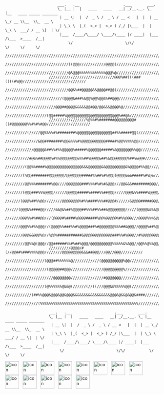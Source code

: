 ```
                        ___.   .__                    .___       ___.                        
                        \_ |__ |  |   ____   ____   __| _/__.__. \_ |__   ____ _____ _______ 
                         | __ \|  |  /  _ \ /  _ \ / __ <   |  |  | __ \_/ __ \\__  \\_  __ \
                         | \_\ \  |_(  <_> |  <_> ) /_/ |\___  |  | \_\ \  ___/ / __ \|  | \/
                         |___  /____/\____/ \____/\____ |/ ____|  |___  /\___  >____  /__|   
                             \/                        \/\/           \/     \/     \/  
                    ///////////////////////////////////////////////////////////////////////////////
                    /////////////////////////////((@@@////////////@@@@(////////////////////////////
                    /////////////////////////////@&@@@%%%%%%%%%%%%@@@%@///////////////////////////(
                    //////////////////////////////@@@%##(((###((((#%@@/////////////////////////////
                    /////////////////////////////@@&%##@@@@@&&@@@@##@@(////////////////////////////
                    //////////////////////////(@@@@&###%&@@%@@%@@&%##@@@///////////////////////////
                    ///////////////////////@@@##@@@@&&&&&@@#@@/@@&&&@@@@%@/////////////////////////
                    ///////////////////(@@#####%@@@@@@@@@@@@@@@@@@@@@@@@%##@&//////////////////////
                    /////////////////%@%%#%#######@@@@@@@@@#((#@@@@@@@%%#%#%#@@////////////////////
                    //////////(/////@@%%%%#%########%@@@@@@@@@@@@@@@@##%%#####@@(//////////////////
                    ///////////////&@@########%@@&%%%#%@@@@@@@@@@@#####%@@%%%%%@@//////////////////
                    /////////////@@@@@&##%%#%%@@@@@%#####%@@@@@@#####%&@@@@@@@%%@@/////////////////
                    ///////////#@&%##@@@@%#%%@@@@@@@@&%%##%@@@@&##%&@@@@@@@@%##%&@@#///////////////
                    /////////(@@%%####%@@@@@@@@@@@@@@@@&&&@@@@@@&&@@@@@@@@@&%@@@@#%%@@/////////////
                    ////////(%@@########@@@@@@@/@@@@@@@#####%%##%#%@@@(@@@@&&&#####%#%@&///////////
                    /////////@@%%%#######%@@////@@@@@@@###%%%#%#%#&@@@///@@&&&########@@@//////////
                    ////////(@@@###%%%@@@@//////@@@@@#####%####%%##@@@/////@@@&%%####%@@@@/////////
                    ///////(@@@%##%%@@////////@@@@@@@@%#%%####%%%##@@@#//////&@@@@#####@@@/////////
                    //////(@@@&%####@@/////&&@&%##%@@@@##%%%##%%##&@@@@@@@@/////(@@@@&&%&@&////////
                    ///////@@@%%#%##@@///(@@@@#%####%@@@@#####%@@%@@@@@%#%%@@@///@@@@%%%&@@(///////
                    ///////@@@%%#%%@@@//(@@@@%%###%%#%@@@@###%#@@@@@@@%%%##&@@@//@@@@%##%@@////////
                    ////////@@@&&@@@%@//%@@%###########&@@@@@@@@@@@@@###%%#%@@@//#%@@@@@@@@////////
                    /////////@@%%@(@@@//@@######%%#%##%@@@/@@@@@@@@@@%%%%%&%&@@//@@%%@%%@@/////////
                    //////////@@@@/#(//@@##%###%%%%@@@////////@@@@@@@@@&&&##@@@///@@//@@@//////////
                    //////////////////(@@@##%%%%%%@////////////(@@@@@@@@@@%@@//////////////////////
                    ///////////////////(@@@@@##@@@///////////////@@@@@@@@@%////////////////////////
                    //////////////////////@@@@@@@@///////////////#@@@@@@@//////////////////////////
                    //////////////////(@%%%%%%@&&@(//////(//((///@@@&&%%%%%@@(/////////////////////
                    ////////////(##%%@@@&@@@&@@&@@@&&&&&&&&&&&&&&&&&@@@&@&&@&@@&####///////////////
                    ///////////////(%%%%%%%%%%%%%%%%%%%%%%%%%%%%%%%%%%%%%%%%%%%%%//////////////////
```
                        ___.   .__                    .___       ___.                        
                        \_ |__ |  |   ____   ____   __| _/__.__. \_ |__   ____ _____ _______ 
                         | __ \|  |  /  _ \ /  _ \ / __ <   |  |  | __ \_/ __ \\__  \\_  __ \
                         | \_\ \  |_(  <_> |  <_> ) /_/ |\___  |  | \_\ \  ___/ / __ \|  | \/
                         |___  /____/\____/ \____/\____ |/ ____|  |___  /\___  >____  /__|   
                             \/                        \/\/           \/     \/     \/  



<img align="left" alt="icon" width="45px" style="padding-right:10px;" src="https://cdn.jsdelivr.net/gh/devicons/devicon@latest/icons/cplusplus/cplusplus-original.svg" />
<img align="left" alt="icon" width="45px" style="padding-right:10px;"  src="https://cdn.jsdelivr.net/gh/devicons/devicon@latest/icons/csharp/csharp-original.svg" />
<img align="left" alt="icon" width="45px" style="padding-right:10px;"
src="https://cdn.jsdelivr.net/gh/devicons/devicon@latest/icons/javascript/javascript-original.svg" />
<img align="left" alt="icon" width="45px" style="padding-right:10px;"
src="https://cdn.jsdelivr.net/gh/devicons/devicon@latest/icons/nodejs/nodejs-original-wordmark.svg" />
<img align="left" alt="icon" width="45px" style="padding-right:10px;"          
src="https://cdn.jsdelivr.net/gh/devicons/devicon@latest/icons/python/python-original.svg" />
<img align="left" alt="icon" width="45px" style="padding-right:10px;"
src="https://cdn.jsdelivr.net/gh/devicons/devicon@latest/icons/oracle/oracle-original.svg" />
<img align="left" alt="icon" width="45px" style="padding-right:10px;"
src="https://cdn.jsdelivr.net/gh/devicons/devicon@latest/icons/mongodb/mongodb-original-wordmark.svg" />
<img align="left" alt="icon" width="45px" style="padding-right:10px;"
src="https://cdn.jsdelivr.net/gh/devicons/devicon@latest/icons/html5/html5-original.svg" />
<img align="left" alt="icon" width="45px" style="padding-right:10px;"
src="https://cdn.jsdelivr.net/gh/devicons/devicon@latest/icons/unity/unity-original.svg"/>
<img align="left" alt="icon" width="45px" style="padding-right:10px;"
src="https://cdn.jsdelivr.net/gh/devicons/devicon@latest/icons/visualstudio/visualstudio-original.svg" />
<img align="left" alt="icon" width="45px" style="padding-right:10px;"
src="https://cdn.jsdelivr.net/gh/devicons/devicon@latest/icons/vscode/vscode-original.svg" />
<img align="left" alt="icon" width="45px" style="padding-right:10px;"
src="https://cdn.jsdelivr.net/gh/devicons/devicon@latest/icons/github/github-original.svg" />
<img align="left" alt="icon" width="45px" style="padding-right:10px;"
src="https://cdn.jsdelivr.net/gh/devicons/devicon@latest/icons/linux/linux-original.svg" />
<br />




